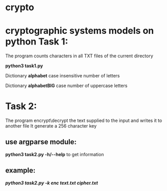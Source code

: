 # crypto
cryptographic systems models on python
Task 1:
======================================
The program counts characters in all TXT files of the current directory

**python3 task1.py**

Dictionary **alphabet** case insensitive number of letters

Dictionary **alphabetBIG** case number of uppercase letters


Task 2:
======================================
The program encrypt\decrypt the text supplied to the input and writes it to another file
It generate a 256 character key
 
use argparse module:
--------------------
**python3 task2.py -h/--help** to get information

example:
--------
***python3 task2.py -k enc text.txt cipher.txt***
